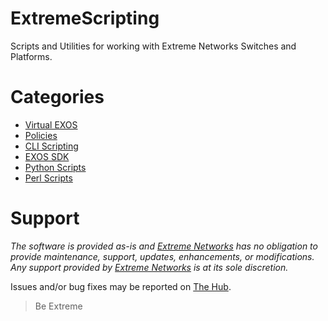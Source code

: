 # ExtremeScripting
Scripts and Utilities for working with Extreme Networks Switches and Platforms.

# Categories
* [Virtual EXOS](https://github.com/extremenetworks/Virtual_EXOS)
* [Policies](Policies/README.md)
* [CLI Scripting](CLI_Scripting/README.md)
* [EXOS SDK](SDK/README.md)
* [Python Scripts](Python/README.md)
* [Perl Scripts](Perl/README.md)

# Support
_The software is provided as-is and [Extreme Networks](http://www.extremenetworks.com/) has no obligation to provide maintenance, support, updates, enhancements, or modifications. Any support provided by [Extreme Networks](http://www.extremenetworks.com/) is at its sole discretion._

Issues and/or bug fixes may be reported on [The Hub](https://community.extremenetworks.com/extreme).

>Be Extreme
